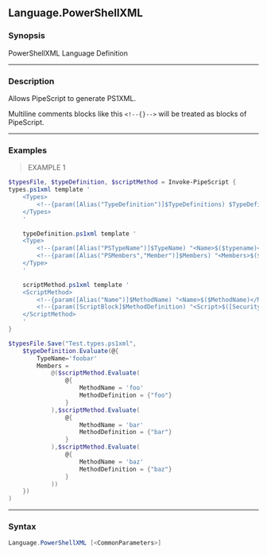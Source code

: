Language.PowerShellXML
----------------------

### Synopsis
PowerShellXML Language Definition

---

### Description

Allows PipeScript to generate PS1XML.

Multiline comments blocks like this ```<!--{}-->``` will be treated as blocks of PipeScript.

---

### Examples
> EXAMPLE 1

```PowerShell
$typesFile, $typeDefinition, $scriptMethod = Invoke-PipeScript {
types.ps1xml template '
    <Types>
        <!--{param([Alias("TypeDefinition")]$TypeDefinitions) $TypeDefinitions }-->
    </Types>
    '

    typeDefinition.ps1xml template '
    <Type>
        <!--{param([Alias("PSTypeName")]$TypeName) "<Name>$($typename)</Name>" }-->
        <!--{param([Alias("PSMembers","Member")]$Members) "<Members>$($members)</Members>" }-->
    </Type>
    '

    scriptMethod.ps1xml template '
    <ScriptMethod>
        <!--{param([Alias("Name")]$MethodName) "<Name>$($MethodName)</Name>" }-->
        <!--{param([ScriptBlock]$MethodDefinition) "<Script>$([Security.SecurityElement]::Escape("$MethodDefinition"))</Script>" }-->
    </ScriptMethod>
    '
}

$typesFile.Save("Test.types.ps1xml",
    $typeDefinition.Evaluate(@{
        TypeName='foobar'
        Members = 
            @($scriptMethod.Evaluate(
                @{
                    MethodName = 'foo'
                    MethodDefinition = {"foo"}
                }
            ),$scriptMethod.Evaluate(
                @{
                    MethodName = 'bar'
                    MethodDefinition = {"bar"}
                }
            ),$scriptMethod.Evaluate(
                @{
                    MethodName = 'baz'
                    MethodDefinition = {"baz"}
                }
            ))
    })
)
```

---

### Syntax
```PowerShell
Language.PowerShellXML [<CommonParameters>]
```

